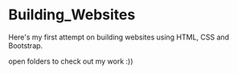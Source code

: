# Building_Websites
Here's my first attempt on building websites using HTML, CSS and Bootstrap.

open folders to check out my work :))
